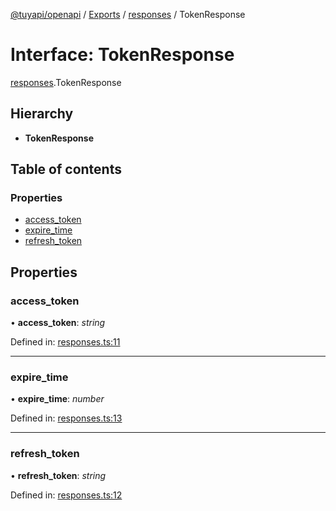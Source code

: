 [@tuyapi/openapi](../README.md) / [Exports](../modules.md) / [responses](../modules/responses.md) / TokenResponse

# Interface: TokenResponse

[responses](../modules/responses.md).TokenResponse

## Hierarchy

* **TokenResponse**

## Table of contents

### Properties

- [access\_token](responses.tokenresponse.md#access_token)
- [expire\_time](responses.tokenresponse.md#expire_time)
- [refresh\_token](responses.tokenresponse.md#refresh_token)

## Properties

### access\_token

• **access\_token**: *string*

Defined in: [responses.ts:11](https://github.com/TuyaAPI/openapi/blob/06f5abb/src/responses.ts#L11)

___

### expire\_time

• **expire\_time**: *number*

Defined in: [responses.ts:13](https://github.com/TuyaAPI/openapi/blob/06f5abb/src/responses.ts#L13)

___

### refresh\_token

• **refresh\_token**: *string*

Defined in: [responses.ts:12](https://github.com/TuyaAPI/openapi/blob/06f5abb/src/responses.ts#L12)
